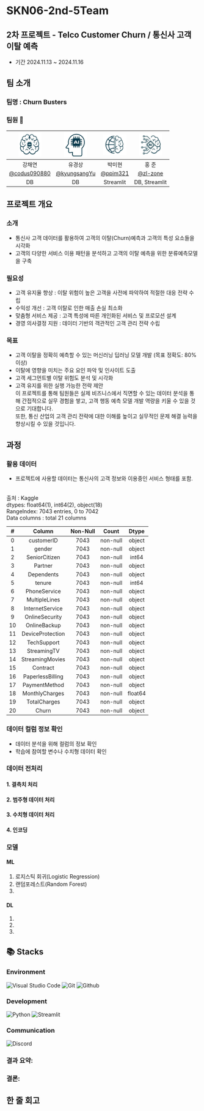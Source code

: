 # SKN06-2nd-5Team
## 2차 프로젝트 - Telco Customer Churn / 통신사 고객 이탈 예측

 - 기간 2024.11.13 ~ 2024.11.16

## 팀 소개
  ### 팀명 : Churn Busters

  ### 팀원 👥  

| <img width="60px" src="image/cy.jpg" /> | <img width="60px" src="image/ks.jpg" /> | <img width="60px" src="image/mh.jpg" /> |  <img width="60px" src="image/hj.jpg" /> |
|:----------:|:----------:|:----------:|:----------:|
| 강채연 | 유경상 | 박미현 | 홍 준 |
|[@codus090880](https://github.com/codus090880)|[@kyungsangYu](https://github.com/kyuyounglee)|[@ppim321](https://github.com/ppim321)|[@zl-zone](https://github.com/silenc3502)|
| DB | DB | Streamlit | DB, Streamlit |  


## 프로젝트 개요

### 소개
- 통신사 고객 데이터를 활용하여 고객의 이탈(Churn)예측과 고객의 특성 요소들을 시각화
- 고객의 다양한 서비스 이용 패턴을 분석하고 고객의 이탈 예측을 위한 분류예측모델을 구축

### 필요성
- 고객 유지율 향상 : 이탈 위험이 높은 고객을 사전에 파악하여 적절한 대응 전략 수립
- 수익성 개선 : 고객 이탈로 인한 매출 손실 최소화
- 맞춤형 서비스 제공 : 고객 특성에 따른 개인화된 서비스 및 프로모션 설계
- 경영 의사결정 지원 : 데이터 기반의 객관적인 고객 관리 전략 수립

### 목표
- 고객 이탈을 정확히 예측할 수 있는 머신러닝 딥러닝 모델 개발 (목표 정확도: 80% 이상)
- 이탈에 영향을 미치는 주요 요인 파악 및 인사이트 도출
- 고객 세그먼트별 이탈 위험도 분석 및 시각화
- 고객 유지를 위한 실행 가능한 전략 제안  
 이 프로젝트를 통해 팀원들은 실제 비즈니스에서 직면할 수 있는 데이터 분석을 통해
간접적으로 실무 경험을 쌓고, 고객 행동 예측 모델 개발 역량을 키울 수 있을 것으로 기대합니다.  
또한, 통신 산업의 고객 관리 전략에 대한 이해를 높이고 실무적인 문제 해결 능력을 향상시킬 수 있을 것입니다.

  
## 과정  

### 활용 데이터
- 프로젝트에 사용할 데이터는 통신사의 고객 정보와 이용중인 서비스 형태를 포함.

<br>출처 : Kaggle
<br>dtypes: float64(1), int64(2), object(18)
<br>RangeIndex: 7043 entries, 0 to 7042
<br>Data columns : total 21 columns  

| # | Column | Non-Null | Count | Dtype |
|:---:|:---:|:---:|:---:|:---:|
| 0 | customerID    | 7043 |non-null  |   object |
| 1  | gender       | 7043 |non-null  |   object |
| 2  | SeniorCitizen| 7043 |non-null  |   int64 | 
| 3  | Partner      | 7043 |non-null  |   object |
| 4  | Dependents   | 7043 |non-null  |  object |
| 5  | tenure          |7043 |non-null  |  int64  |
| 6  | PhoneService    | 7043 |non-null  |   object |
| 7  | MultipleLines    | 7043 |non-null |  object |
| 8  | InternetService   | 7043 |non-null  |   object |
| 9  | OnlineSecurity      | 7043 |non-null  |   object |
| 10  | OnlineBackup        | 7043 |non-null  |   object |
| 11  | DeviceProtection    | 7043 |non-null  |   object | 
| 12  | TechSupport         | 7043 |non-null  |   object |
| 13  | StreamingTV         | 7043 |non-null  |   object |
| 14  | StreamingMovies     | 7043 |non-null  |   object |
| 15  | Contract            | 7043 |non-null  |   object |
| 16  | PaperlessBilling    | 7043 |non-null  |   object |
| 17  | PaymentMethod       | 7043 |non-null  |   object |
| 18  | MonthlyCharges      | 7043 | non-null  |   float64 |
| 19  | TotalCharges        | 7043 | non-null  |   object |
| 20  | Churn               | 7043 | non-null  |   object |


### 데이터 컬럼 정보 확인  
- 데이터 분석을 위해 컬럼의 정보 확인
- 학습에 참여할 변수나 수치형 데이터 확인


### 데이터 전처리
#### 1. 결측치 처리

#### 2. 범주형 데이터 처리

#### 3. 수치형 데이터 처리

#### 4. 인코딩


###  모델

#### ML
1. 로지스틱 회귀(Logistic Regression)
2. 랜덤포레스트(Random Forest)
3. 
#### DL
1. 
2. 
3. 


## 📚 Stacks 

### Environment
![Visual Studio Code](https://img.shields.io/badge/Visual%20Studio%20Code-007ACC?style=for-the-badge&logo=Visual%20Studio%20Code&logoColor=white)
![Git](https://img.shields.io/badge/Git-F05032?style=for-the-badge&logo=Git&logoColor=white)
![Github](https://img.shields.io/badge/GitHub-181717?style=for-the-badge&logo=GitHub&logoColor=white)             

### Development
![Python](https://img.shields.io/badge/python-3776AB?style=for-the-badge&logo=python&logoColor=white) 
![Streamlit](https://img.shields.io/badge/streamlit-FF4B4B?style=for-the-badge&logo=streamlit&logoColor=white)

### Communication
![Discord](https://img.shields.io/badge/discord-5865F2?style=for-the-badge&logo=discord&logoColor=white)


### 결과 요약:


### 결론:


## 한 줄 회고
